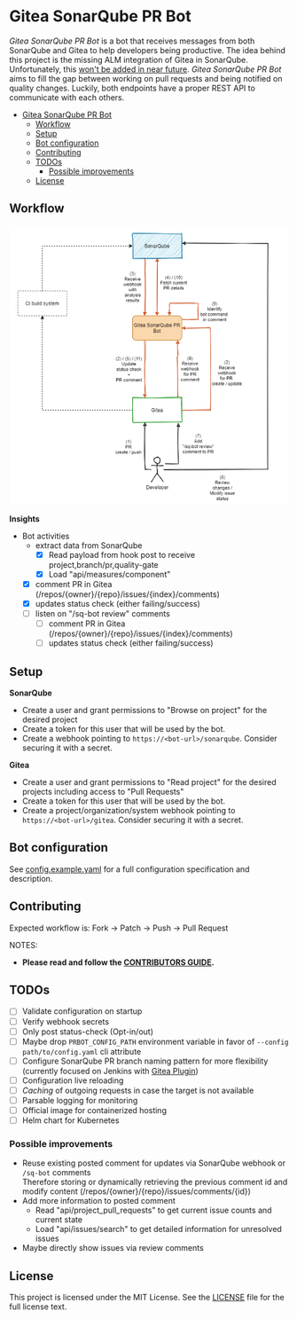 # Gitea SonarQube PR Bot

_Gitea SonarQube PR Bot_ is a bot that receives messages from both SonarQube and Gitea to help developers 
being productive. The idea behind this project is the missing ALM integration of Gitea in SonarQube. Unfortunately, 
this [won't be added in near future](https://github.com/SonarSource/sonarqube/pull/3248#issuecomment-701334327). 
_Gitea SonarQube PR Bot_ aims to fill the gap between working on pull requests and being notified on quality changes. 
Luckily, both endpoints have a proper REST API to communicate with each others.

- [Gitea SonarQube PR Bot](#gitea-sonarqube-pr-bot)
  - [Workflow](#workflow)
  - [Setup](#setup)
  - [Bot configuration](#bot-configuration)
  - [Contributing](#contributing)
  - [TODOs](#todos)
    - [Possible improvements](#possible-improvements)
  - [License](#license)

## Workflow

![Workflow](docs/workflow.png)

**Insights**

- Bot activities
    - extract data from SonarQube
        - [x] Read payload from hook post to receive project,branch/pr,quality-gate
        - [x] Load "api/measures/component"
    - [x] comment PR in Gitea (/repos/{owner}/{repo}/issues/{index}/comments)
    - [x] updates status check (either failing/success)
    - [ ] listen on "/sq-bot review" comments
      - [ ] comment PR in Gitea (/repos/{owner}/{repo}/issues/{index}/comments)
      - [ ] updates status check (either failing/success)

## Setup

**SonarQube**  
- Create a user and grant permissions to "Browse on project" for the desired project
- Create a token for this user that will be used by the bot.
- Create a webhook pointing to `https://<bot-url>/sonarqube`. Consider securing it with a secret.

**Gitea**  
- Create a user and grant permissions to "Read project" for the desired projects including access to "Pull Requests"
- Create a token for this user that will be used by the bot.
- Create a project/organization/system webhook pointing to `https://<bot-url>/gitea`. Consider securing it with a secret.

## Bot configuration

See [config.example.yaml](config/config.example.yaml) for a full configuration specification and description.

## Contributing

Expected workflow is: Fork -> Patch -> Push -> Pull Request

NOTES:

- **Please read and follow the [CONTRIBUTORS GUIDE](CONTRIBUTING.md).**

## TODOs

- [ ] Validate configuration on startup
- [ ] Verify webhook secrets
- [ ] Only post status-check (Opt-in/out)
- [ ] Maybe drop `PRBOT_CONFIG_PATH` environment variable in favor of `--config path/to/config.yaml` cli attribute
- [ ] Configure SonarQube PR branch naming pattern for more flexibility (currently focused on Jenkins with [Gitea Plugin](https://github.com/jenkinsci/gitea-plugin))
- [ ] Configuration live reloading
- [ ] _Caching_ of outgoing requests in case the target is not available
- [ ] Parsable logging for monitoring
- [ ] Official image for containerized hosting
- [ ] Helm chart for Kubernetes

### Possible improvements

- Reuse existing posted comment for updates via SonarQube webhook or `/sq-bot` comments  
Therefore storing or dynamically retrieving the previous comment id and modify content (/repos/{owner}/{repo}/issues/comments/{id})
- Add more information to posted comment
  - Read "api/project_pull_requests" to get current issue counts and current state
  - Load "api/issues/search" to get detailed information for unresolved issues
- Maybe directly show issues via review comments

## License

This project is licensed under the MIT License. See the [LICENSE](LICENSE) file for the full license text.
